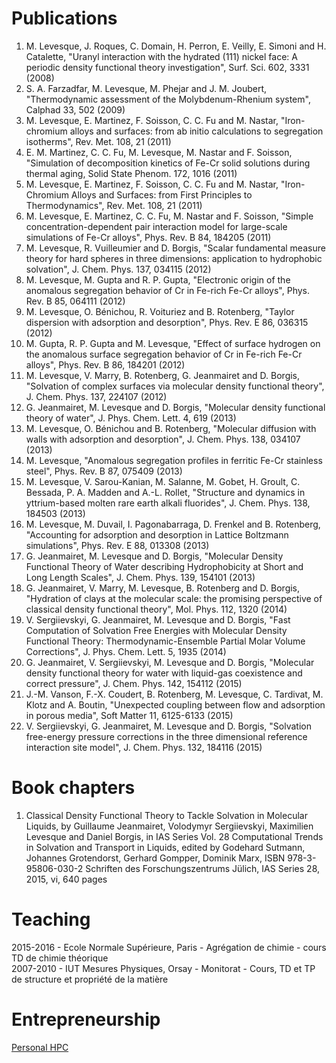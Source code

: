 # Publications
1. M. Levesque, J. Roques, C. Domain, H. Perron, E. Veilly, E. Simoni and H. Catalette, "Uranyl interaction with the hydrated (111) nickel face: A periodic density functional theory investigation", Surf. Sci. 602, 3331 (2008)
2. S. A. Farzadfar, M. Levesque, M. Phejar and J. M. Joubert, "Thermodynamic assessment of the Molybdenum-Rhenium system", Calphad 33, 502 (2009)
3. M. Levesque, E. Martinez, F. Soisson, C. C. Fu and M. Nastar, "Iron-chromium alloys and surfaces: from ab initio calculations to segregation isotherms", Rev. Met. 108, 21 (2011)
4. E. M. Martinez, C. C. Fu, M. Levesque, M. Nastar and F. Soisson, "Simulation of decomposition kinetics of Fe-Cr solid solutions during thermal aging, Solid State Phenom. 172, 1016 (2011)
5. M. Levesque, E. Martinez, F. Soisson, C. C. Fu and M. Nastar, "Iron-Chromium Alloys and Surfaces: from First Principles to Thermodynamics", Rev. Met. 108, 21 (2011)
6. M. Levesque, E. Martinez, C. C. Fu, M. Nastar and F. Soisson, "Simple concentration-dependent pair interaction model for large-scale simulations of Fe-Cr alloys", Phys. Rev. B 84, 184205 (2011)
7. M. Levesque, R. Vuilleumier and D. Borgis, "Scalar fundamental measure theory for hard spheres in three dimensions: application to hydrophobic solvation", J. Chem. Phys. 137, 034115 (2012)
8. M. Levesque, M. Gupta and R. P. Gupta, "Electronic origin of the anomalous segregation behavior of Cr in Fe-rich Fe-Cr alloys", Phys. Rev. B 85, 064111 (2012)
9. M. Levesque, O. Bénichou, R. Voituriez and B. Rotenberg, "Taylor dispersion with adsorption and desorption", Phys. Rev. E 86, 036315 (2012)
10. M. Gupta, R. P. Gupta and M. Levesque, "Effect of surface hydrogen on the anomalous surface segregation behavior of Cr in Fe-rich Fe-Cr alloys", Phys. Rev. B 86, 184201 (2012)
11. M. Levesque, V. Marry, B. Rotenberg, G. Jeanmairet and D. Borgis, "Solvation of complex surfaces via molecular density functional theory", J. Chem. Phys. 137, 224107 (2012)
12. G. Jeanmairet, M. Levesque and D. Borgis, "Molecular density functional theory of water", J. Phys. Chem. Lett. 4, 619 (2013)
13. M. Levesque, O. Bénichou and B. Rotenberg, "Molecular diffusion with walls with adsorption and desorption", J. Chem. Phys. 138, 034107 (2013)
14. M. Levesque, "Anomalous segregation profiles in ferritic Fe-Cr stainless steel", Phys. Rev. B 87, 075409 (2013)
15. M. Levesque, V. Sarou-Kanian, M. Salanne, M. Gobet, H. Groult, C. Bessada, P. A. Madden and A.-L. Rollet, "Structure and dynamics in yttrium-based molten rare earth alkali fluorides", J. Chem. Phys. 138, 184503 (2013)
16. M. Levesque, M. Duvail, I. Pagonabarraga, D. Frenkel and B. Rotenberg, "Accounting for adsorption and desorption in Lattice Boltzmann simulations", Phys. Rev. E 88, 013308 (2013)
17. G. Jeanmairet, M.  Levesque and D. Borgis, "Molecular Density Functional Theory of Water describing Hydrophobicity at Short and Long Length Scales", J. Chem. Phys. 139, 154101 (2013)
18. G. Jeanmairet, V. Marry, M. Levesque, B. Rotenberg and D. Borgis, "Hydration of clays at the molecular scale: the promising perspective of classical density functional theory", Mol. Phys. 112, 1320 (2014)
19. V. Sergiievskyi, G. Jeanmairet, M. Levesque and D. Borgis, "Fast Computation of Solvation Free Energies with Molecular Density Functional Theory: Thermodynamic-Ensemble Partial Molar Volume Corrections", J. Phys. Chem. Lett. 5, 1935 (2014)
20. G. Jeanmairet, V. Sergiievskyi, M. Levesque and D. Borgis, "Molecular density functional theory for water with liquid-gas coexistence and correct pressure", J. Chem. Phys. 142, 154112 (2015)
20. J.-M. Vanson, F.-X. Coudert, B. Rotenberg, M. Levesque, C. Tardivat, M. Klotz and A. Boutin, "Unexpected coupling between flow and adsorption in porous media", Soft Matter 11, 6125-6133 (2015)
21. V. Sergiievskyi, G. Jeanmairet, M. Levesque and D. Borgis, "Solvation free-energy pressure corrections in the three dimensional reference interaction site model", J. Chem. Phys. 132, 184116 (2015)

# Book chapters
1. Classical Density Functional Theory to Tackle Solvation in Molecular Liquids, by Guillaume Jeanmairet, Volodymyr Sergiievskyi, Maximilien Levesque and Daniel Borgis, in IAS Series Vol. 28 Computational Trends in Solvation and Transport in Liquids, edited by Godehard Sutmann, Johannes Grotendorst, Gerhard Gompper, Dominik Marx, ISBN 978-3-95806-030-2
Schriften des Forschungszentrums Jülich, IAS Series 28, 2015, vi, 640 pages

# Teaching
  2015-2016 - Ecole Normale Supérieure, Paris - Agrégation de chimie - cours TD de chimie théorique  
  2007-2010 - IUT Mesures Physiques, Orsay - Monitorat - Cours, TD et TP de structure et propriété de la matière

# Entrepreneurship
[Personal HPC](www.personalhpc.com)
